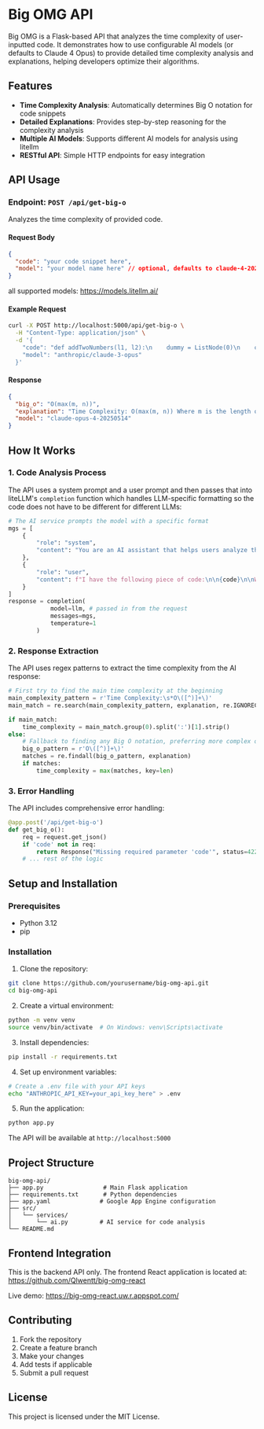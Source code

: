 # Big OMG API

Big OMG is a Flask-based API that analyzes the time complexity of user-inputted code. It demonstrates how to use configurable AI models (or defaults to Claude 4 Opus) to provide detailed time complexity analysis and explanations, helping developers optimize their algorithms.

## Features

- **Time Complexity Analysis**: Automatically determines Big O notation for code snippets
- **Detailed Explanations**: Provides step-by-step reasoning for the complexity analysis
- **Multiple AI Models**: Supports different AI models for analysis using litellm
- **RESTful API**: Simple HTTP endpoints for easy integration

## API Usage

### Endpoint: `POST /api/get-big-o`

Analyzes the time complexity of provided code.

#### Request Body

```json
{
  "code": "your code snippet here",
  "model": "your model name here" // optional, defaults to claude-4-20250514
}
```
all supported models: https://models.litellm.ai/

#### Example Request

```bash
curl -X POST http://localhost:5000/api/get-big-o \
  -H "Content-Type: application/json" \
  -d '{
    "code": "def addTwoNumbers(l1, l2):\n    dummy = ListNode(0)\n    current = dummy\n    carry = 0\n    \n    while l1 or l2 or carry:\n        x = l1.val if l1 else 0\n        y = l2.val if l2 else 0\n        \n        total = x + y + carry\n        carry = total // 10\n        \n        current.next = ListNode(total % 10)\n        current = current.next\n        \n        if l1: l1 = l1.next\n        if l2: l2 = l2.next\n    \n    return dummy.next",
    "model": "anthropic/claude-3-opus"
  }'
```

#### Response

```json
{
  "big_o": "O(max(m, n))",
  "explanation": "Time Complexity: O(max(m, n)) Where m is the length of linked list l1 and n is the length of linked list l2...",
  "model": "claude-opus-4-20250514"
}
```

## How It Works

### 1. Code Analysis Process

The API uses a system prompt and a user prompt and then passes that into liteLLM's `completion` function which handles LLM-specific formatting so the code does not have to be different for different LLMs:

```python
# The AI service prompts the model with a specific format
mgs = [
    {
        "role": "system",
        "content": "You are an AI assistant that helps users analyze the time complexity of code snippets. Always start your response with the main time complexity in the format 'Time Complexity: O(...)' followed by your detailed explanation."
    },
    {
        "role": "user",
        "content": f"I have the following piece of code:\n\n{code}\n\nWhat is the time complexity of this code and explain your reasoning?"
    }
]
response = completion(
            model=llm, # passed in from the request
            messages=mgs,
            temperature=1
        )
```

### 2. Response Extraction

The API uses regex patterns to extract the time complexity from the AI response:

```python
# First try to find the main time complexity at the beginning
main_complexity_pattern = r'Time Complexity:\s*O\([^)]+\)'
main_match = re.search(main_complexity_pattern, explanation, re.IGNORECASE)

if main_match:
    time_complexity = main_match.group(0).split(':')[1].strip()
else:
    # Fallback to finding any Big O notation, preferring more complex ones
    big_o_pattern = r'O\([^)]+\)'
    matches = re.findall(big_o_pattern, explanation)
    if matches:
        time_complexity = max(matches, key=len)
```

### 3. Error Handling

The API includes comprehensive error handling:

```python
@app.post('/api/get-big-o')
def get_big_o():
    req = request.get_json()
    if 'code' not in req:
        return Response("Missing required parameter 'code'", status=422)
    # ... rest of the logic
```

## Setup and Installation

### Prerequisites

- Python 3.12
- pip

### Installation

1. Clone the repository:

```bash
git clone https://github.com/yourusername/big-omg-api.git
cd big-omg-api
```

2. Create a virtual environment:

```bash
python -m venv venv
source venv/bin/activate  # On Windows: venv\Scripts\activate
```

3. Install dependencies:

```bash
pip install -r requirements.txt
```

4. Set up environment variables:

```bash
# Create a .env file with your API keys
echo "ANTHROPIC_API_KEY=your_api_key_here" > .env
```

5. Run the application:

```bash
python app.py
```

The API will be available at `http://localhost:5000`

## Project Structure

```
big-omg-api/
├── app.py                 # Main Flask application
├── requirements.txt       # Python dependencies
├── app.yaml              # Google App Engine configuration
├── src/
│   └── services/
│       └── ai.py         # AI service for code analysis
└── README.md
```

## Frontend Integration

This is the backend API only. The frontend React application is located at: https://github.com/Qlwentt/big-omg-react

Live demo: https://big-omg-react.uw.r.appspot.com/

## Contributing

1. Fork the repository
2. Create a feature branch
3. Make your changes
4. Add tests if applicable
5. Submit a pull request

## License

This project is licensed under the MIT License.

